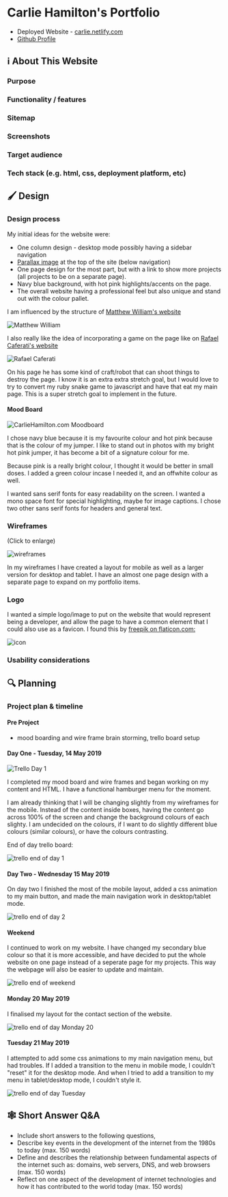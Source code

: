 # Carlie Hamilton's Portfolio

- Deployed Website - [carlie.netlify.com](https://carliehamilton.netlify.com/)
- [Github Profile](https://github.com/BlueCodeThree/Carlie-Portfolio)

## ℹ️ About This Website

### Purpose
### Functionality / features
### Sitemap
### Screenshots
### Target audience
### Tech stack (e.g. html, css, deployment platform, etc)

## 🖌 Design

### Design process

My initial ideas for the website were:

- One column design - desktop mode possibly having a sidebar navigation
- [Parallax image](https://alligator.io/css/pure-css-parallax/) at the top of the site (below navigation)
- One page design for the most part, but with a link to show more projects (all projects to be on a separate page).
- Navy blue background, with hot pink highlights/accents on the page.
- The overall website having a professional feel but also unique and stand out with the colour pallet.

I am influenced by the structure of [Matthew William's website](http://findmatthew.com/)

![Matthew William](docs/findmatthew.png)

I also really like the idea of incorporating a game on the page like on [Rafael Caferati's website](https://caferati.me/)

![Rafael Caferati](docs/caferati.png)

On his page he has some kind of craft/robot that can shoot things to destroy the page. I know it is an extra extra stretch goal, but I would love to try to convert my ruby snake game to javascript and have that eat my main page. This is a super stretch goal to implement in the future.

#### Mood Board

![CarlieHamilton.com Moodboard](/docs/moodboard.png)

I chose navy blue because it is my favourite colour and hot pink because that is the colour of my jumper. I like to stand out in photos with my bright hot pink jumper, it has become a bit of a signature colour for me.

Because pink is a really bright colour, I thought it would be better in small doses. I added a green colour incase I needed it, and an offwhite colour as well.

I wanted sans serif fonts for easy readability on the screen. I wanted a mono space font for special highlighting, maybe for image captions. I chose two other sans serif fonts for headers and general text.

### Wireframes

(Click to enlarge)

![wireframes](/docs/wireframe.jpeg)

In my wireframes I have created a layout for mobile as well as a larger version for desktop and tablet. I have an almost one page design with a separate page to expand on my portfolio items.

### Logo

I wanted a simple logo/image to put on the website that would represent being a developer, and allow the page to have a common element that I could also use as a favicon. I found this by [freepik on flaticon.com:](https://www.freepik.com/?__hstc=57440181.cb32c4642b4100318fd2c153520c6b27.1557789566265.1557789566265.1557789566265.1&__hssc=57440181.1.1557789566266&__hsfp=4071572874)

![icon](/docs/icon.png)

### Usability considerations

## 🔍 Planning
### Project plan & timeline

#### Pre Project

- mood boarding and wire frame brain storming, trello board setup

#### Day One - Tuesday, 14 May 2019

![Trello Day 1](/docs/trello14may.png)

I completed my mood board and wire frames and began working on my content and HTML. I have a functional hamburger menu for the moment.

I am already thinking that I will be changing slightly from my wireframes for the mobile. Instead of the content inside boxes, having the content go across 100% of the screen and change the background colours of each slighty. I am undecided on the colours, if I want to do slightly different blue colours (similar colours), or have the colours contrasting.

End of day trello board:

![trello end of day 1](/docs/trello14mayend.png)

#### Day Two - Wednesday 15 May 2019

On day two I finished the most of the mobile layout, added a css animation to my main button, and made the main navigation work in desktop/tablet mode.

![trello end of day 2](/docs/trello15may.png)

#### Weekend

I continued to work on my website. I have changed my secondary blue colour so that it is more accessible, and have decided to put the whole website on one page instead of a seperate page for my projects. This way the webpage will also be easier to update and maintain.

![trello end of weekend](/docs/trello19may.png)


#### Monday 20 May 2019

I finalised my layout for the contact section of the website.

![trello end of day Monday 20](/docs/trello20may.png)

#### Tuesday 21 May 2019

I attempted to add some css animations to my main navigation menu, but had troubles. If I added a transition to the menu in mobile mode, I couldn't "reset" it for the desktop mode. And when I tried to add a transition to my menu in tablet/desktop mode, I couldn't style it.

![trello  end of day Tuesday](/docs/trello21may.png)

## 🕸 Short Answer Q&A
 - Include short answers to the following questions,
 - Describe key events in the development of the internet from the 1980s to today (max. 150 words)
 - Define and describes the relationship between fundamental aspects of the internet such as: domains, web servers, DNS, and web browsers (max. 150 words)
 - Reflect on one aspect of the development of internet technologies and how it has contributed to the world today (max. 150 words)
